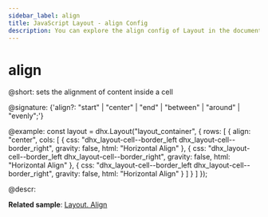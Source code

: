 ```yaml
---
sidebar_label: align
title: JavaScript Layout - align Config 
description: You can explore the align config of Layout in the documentation of the DHTMLX JavaScript UI library. Browse developer guides and API reference, try out code examples and live demos, and download a free 30-day evaluation version of DHTMLX Suite 7.
---
```


# align

@short: sets the alignment of content inside a cell

@signature: {'align?: "start" | "center" | "end" | "between" | "around" | "evenly";'}

@example:
const layout = dhx.Layout("layout_container", {
   rows: [
        {
            align: "center",
            cols: [
                {
                    css: "dhx_layout-cell--border_left dhx_layout-cell--border_right",
                    gravity: false,
                    html: "Horizontal Align"
                },
                {
                    css: "dhx_layout-cell--border_left dhx_layout-cell--border_right",
                    gravity: false,
                    html: "Horizontal Align"
                },
                {
                    css: "dhx_layout-cell--border_left dhx_layout-cell--border_right",
                    gravity: false,
                    html: "Horizontal Align"
                }
            ]
      	}
	]
});

@descr:

**Related sample**: [Layout. Align](https://snippet.dhtmlx.com/4w1033c9)

[comment]: # (@related: layout/initialization.md#initialize-layout)
